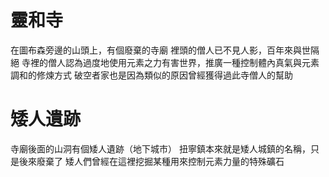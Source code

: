 <!-- TITLE: 紐寧鎮 -->
<!-- SUBTITLE: 人焉罕見的山頭，廢棄的寺廟 -->

# 靈和寺
在圖布森旁邊的山頭上，有個廢棄的寺廟
裡頭的僧人已不見人影，百年來與世隔絕
寺裡的僧人認為過度地使用元素之力有害世界，推廣一種控制體內真氣與元素調和的修煉方式
破空者家也是因為類似的原因曾經獲得過此寺僧人的幫助

# 矮人遺跡
寺廟後面的山洞有個矮人遺跡（地下城市）
扭寧鎮本來就是矮人城鎮的名稱，只是後來廢棄了
矮人們曾經在這裡挖掘某種用來控制元素力量的特殊礦石

